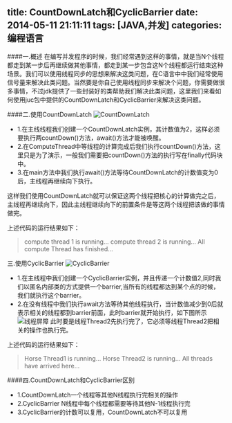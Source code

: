 title: CountDownLatch和CyclicBarrier
date: 2014-05-11 21:11:11
tags: [JAVA,并发]
categories: 编程语言
---
####一.概述
在编写并发程序的时候，我们经常遇到这样的事情，就是当N个线程都走到某一步后再继续做其他事情，都走到某一步包含这N个线程都运行结束这种场景。我们可以使用线程同步的思想来解决这类问题，在C语言中中我们经常使用信号量来解决此类问题。当然要是你自己使用线程同步来解决个问题，你需要做很多事情，不过jdk提供了一些封装好的类帮助我们解决此类问题，这里我们来看如何使用juc包中提供的CountDownLatch和CyclicBarrier来解决这类问题。

<!-- more -->

####二.使用CountDownLatch
![CountDownLatch](http://bolinyoung.qiniudn.com/CountDownLatchTest.png)

* 1.在主线线程我们创建一个CountDownLatch实例，其计数值为2，这样必须要执行两countDown()方法，await()方法才能被唤醒。
* 2.在ComputeThread中等线程的计算完成后我们执行countDown()方法，这里只是为了演示，一般我们需要把countDown()方法的执行写在finally代码块中。
* 3.在main方法中我们执行await()方法等待CountDownLatch的计数值变为0后，主线程再继续向下执行。

这样我们使用CountDownLatch就可以保证这两个线程把核心的计算做完之后，主线程再继续向下，因此主线程继续向下的前置条件是等这两个线程把该做的事情做完。

上述代码的运行结果如下：

> compute thread 1 is running...
> compute thread 2 is running...
> All compute Thread has finished...


三.使用CyclicBarrier
![CyclicBarrier](http://bolinyoung.qiniudn.com/CyclicBarrierTest.png)

* 1.在主线程中我们创建一个CyclicBarrier实例，并且传递一个计数值2,同时我们以匿名内部类的方式提供一个barrier,当所有的线程都达到某个点的时候，我们就执行这个barrier。
* 2.在没有线程中我们执行await方法等待其他线程执行，当计数值减少到0后就表示相关的线程都到barrier前面，此时barrier就开始执行，如下图所示
![线程屏障](http://bolinyoung.qiniudn.com/barrier4thread.png)
此时要是线程Thread2先执行完了，它必须等线程Thread2把相关的操作也执行完。

上述代码的运行结果如下：

> Horse Thread1 is running...
> Horse Thread2 is running...
> All threads have arrived here...


####四.CountDownLatch和CyclicBarrier区别
* 1.CountDownLatch一个线程等其他N线程执行完相关的操作
* 2.CyclicBarrier N线程中每个线程都需要等待其他N-1线程执行完
* 3.CyclicBarrier的计数可以复用，CountDownLatch不可以复用